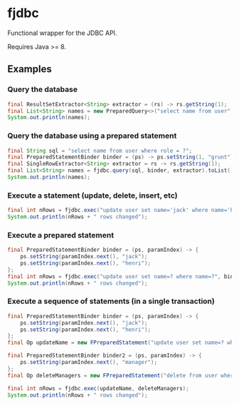 # fjdbc
Functional wrapper for the JDBC API.

Requires Java >= 8.

## Examples
### Query the database
```java
final ResultSetExtractor<String> extractor = (rs) -> rs.getString(1);
final List<String> names = new PreparedQuery<>("select name from user", extractor).toList();
System.out.println(names);
```

### Query the database using a prepared statement
```java
final String sql = "select name from user where role = ?";
final PreparedStatementBinder binder = (ps) -> ps.setString(1, "grunt");
final SingleRowExtractor<String> extractor = rs -> rs.getString(1);
final List<String> names = fjdbc.query(sql, binder, extractor).toList();
System.out.println(names);
```

### Execute a statement (update, delete, insert, etc)
```java
final int nRows = fjdbc.exec("update user set name='jack' where name='henri'");
System.out.println(nRows + " rows changed");
```

### Execute a prepared statement
```java
final PreparedStatementBinder binder = (ps, paramIndex) -> {
	ps.setString(paramIndex.next(), "jack");
	ps.setString(paramIndex.next(), "henri");
};
final int nRows = fjdbc.exec("update user set name=? where name=?", binder);
System.out.println(nRows + " rows changed");
```

### Execute a sequence of statements (in a single transaction)
```java
final PreparedStatementBinder binder = (ps, paramIndex) -> {
	ps.setString(paramIndex.next(), "jack");
	ps.setString(paramIndex.next(), "henri");
};
final Op updateName = new FPreparedStatement("update user set name=? where name=?", binder);

final PreparedStatementBinder binder2 = (ps, paramIndex) -> {
	ps.setString(paramIndex.next(), "manager");
};
final Op deleteManagers = new FPreparedStatement("delete from user where role=?", binder2);

final int nRows = fjdbc.exec(updateName, deleteManagers);
System.out.println(nRows + " rows changed");
```
